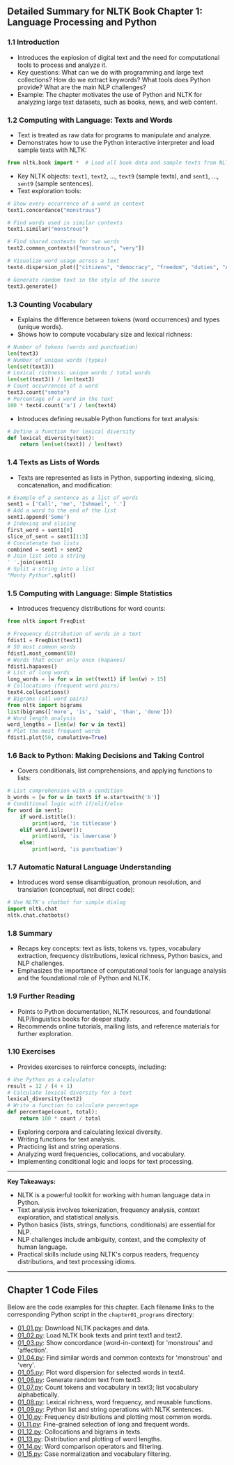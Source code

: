 ## Detailed Summary for NLTK Book Chapter 1: Language Processing and Python

### 1.1 Introduction
- Introduces the explosion of digital text and the need for computational tools to process and analyze it.
- Key questions: What can we do with programming and large text collections? How do we extract keywords? What tools does Python provide? What are the main NLP challenges?
- Example: The chapter motivates the use of Python and NLTK for analyzing large text datasets, such as books, news, and web content.

### 1.2 Computing with Language: Texts and Words
- Text is treated as raw data for programs to manipulate and analyze.
- Demonstrates how to use the Python interactive interpreter and load sample texts with NLTK:
```python
from nltk.book import *  # Load all book data and sample texts from NLTK
```
- Key NLTK objects: `text1`, `text2`, ..., `text9` (sample texts), and `sent1`, ..., `sent9` (sample sentences).
- Text exploration tools:
```python
# Show every occurrence of a word in context
text1.concordance("monstrous")

# Find words used in similar contexts
text1.similar("monstrous")

# Find shared contexts for two words
text2.common_contexts(["monstrous", "very"])

# Visualize word usage across a text
text4.dispersion_plot(["citizens", "democracy", "freedom", "duties", "America"])

# Generate random text in the style of the source
text3.generate()
```

### 1.3 Counting Vocabulary
- Explains the difference between tokens (word occurrences) and types (unique words).
- Shows how to compute vocabulary size and lexical richness:
```python
# Number of tokens (words and punctuation)
len(text3)
# Number of unique words (types)
len(set(text3))
# Lexical richness: unique words / total words
len(set(text3)) / len(text3)
# Count occurrences of a word
text3.count("smote")
# Percentage of a word in the text
100 * text4.count('a') / len(text4)
```
- Introduces defining reusable Python functions for text analysis:
```python
# Define a function for lexical diversity
def lexical_diversity(text):
    return len(set(text)) / len(text)
```

### 1.4 Texts as Lists of Words
- Texts are represented as lists in Python, supporting indexing, slicing, concatenation, and modification:
```python
# Example of a sentence as a list of words
sent1 = ['Call', 'me', 'Ishmael', '.']
# Add a word to the end of the list
sent1.append('Some')
# Indexing and slicing
first_word = sent1[0]
slice_of_sent = sent1[1:3]
# Concatenate two lists
combined = sent1 + sent2
# Join list into a string
' '.join(sent1)
# Split a string into a list
"Monty Python".split()
```

### 1.5 Computing with Language: Simple Statistics
- Introduces frequency distributions for word counts:
```python
from nltk import FreqDist

# Frequency distribution of words in a text
fdist1 = FreqDist(text1)
# 50 most common words
fdist1.most_common(50)
# Words that occur only once (hapaxes)
fdist1.hapaxes()
# List of long words
long_words = [w for w in set(text1) if len(w) > 15]
# Collocations (frequent word pairs)
text4.collocations()
# Bigrams (all word pairs)
from nltk import bigrams
list(bigrams(['more', 'is', 'said', 'than', 'done']))
# Word length analysis
word_lengths = [len(w) for w in text1]
# Plot the most frequent words
fdist1.plot(50, cumulative=True)
```

### 1.6 Back to Python: Making Decisions and Taking Control
- Covers conditionals, list comprehensions, and applying functions to lists:
```python
# List comprehension with a condition
b_words = [w for w in text5 if w.startswith('b')]
# Conditional logic with if/elif/else
for word in sent1:
    if word.istitle():
        print(word, 'is titlecase')
    elif word.islower():
        print(word, 'is lowercase')
    else:
        print(word, 'is punctuation')
```

### 1.7 Automatic Natural Language Understanding
- Introduces word sense disambiguation, pronoun resolution, and translation (conceptual, not direct code):
```python
# Use NLTK's chatbot for simple dialog
import nltk.chat
nltk.chat.chatbots()
```

### 1.8 Summary
- Recaps key concepts: text as lists, tokens vs. types, vocabulary extraction, frequency distributions, lexical richness, Python basics, and NLP challenges.
- Emphasizes the importance of computational tools for language analysis and the foundational role of Python and NLTK.

### 1.9 Further Reading
- Points to Python documentation, NLTK resources, and foundational NLP/linguistics books for deeper study.
- Recommends online tutorials, mailing lists, and reference materials for further exploration.

### 1.10 Exercises
- Provides exercises to reinforce concepts, including:
```python
# Use Python as a calculator
result = 12 / (4 + 1)
# Calculate lexical diversity for a text
lexical_diversity(text2)
# Write a function to calculate percentage
def percentage(count, total):
    return 100 * count / total
```
- Exploring corpora and calculating lexical diversity.
- Writing functions for text analysis.
- Practicing list and string operations.
- Analyzing word frequencies, collocations, and vocabulary.
- Implementing conditional logic and loops for text processing.

---

**Key Takeaways:**
- NLTK is a powerful toolkit for working with human language data in Python.
- Text analysis involves tokenization, frequency analysis, context exploration, and statistical analysis.
- Python basics (lists, strings, functions, conditionals) are essential for NLP.
- NLP challenges include ambiguity, context, and the complexity of human language.
- Practical skills include using NLTK's corpus readers, frequency distributions, and text processing idioms.

---

## Chapter 1 Code Files

Below are the code examples for this chapter. Each filename links to the corresponding Python script in the `chapter01_programs` directory:

- [01_01.py](../chapter01_programs/01_01.py): Download NLTK packages and data.
- [01_02.py](../chapter01_programs/01_02.py): Load NLTK book texts and print text1 and text2.
- [01_03.py](../chapter01_programs/01_03.py): Show concordance (word-in-context) for 'monstrous' and 'affection'.
- [01_04.py](../chapter01_programs/01_04.py): Find similar words and common contexts for 'monstrous' and 'very'.
- [01_05.py](../chapter01_programs/01_05.py): Plot word dispersion for selected words in text4.
- [01_06.py](../chapter01_programs/01_06.py): Generate random text from text3.
- [01_07.py](../chapter01_programs/01_07.py): Count tokens and vocabulary in text3; list vocabulary alphabetically.
- [01_08.py](../chapter01_programs/01_08.py): Lexical richness, word frequency, and reusable functions.
- [01_09.py](../chapter01_programs/01_09.py): Python list and string operations with NLTK sentences.
- [01_10.py](../chapter01_programs/01_10.py): Frequency distributions and plotting most common words.
- [01_11.py](../chapter01_programs/01_11.py): Fine-grained selection of long and frequent words.
- [01_12.py](../chapter01_programs/01_12.py): Collocations and bigrams in texts.
- [01_13.py](../chapter01_programs/01_13.py): Distribution and plotting of word lengths.
- [01_14.py](../chapter01_programs/01_14.py): Word comparison operators and filtering.
- [01_15.py](../chapter01_programs/01_15.py): Case normalization and vocabulary filtering.
